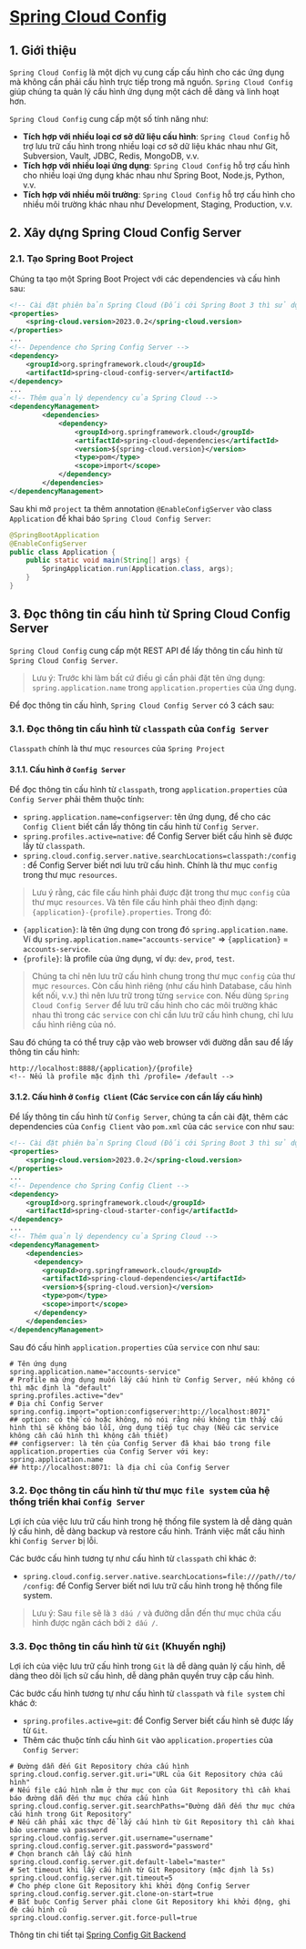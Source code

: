# [Spring Cloud Config](https://docs.spring.io/spring-cloud-config/reference/index.html)
## 1. Giới thiệu
`Spring Cloud Config` là một dịch vụ cung cấp cấu hình cho các ứng dụng mà không cần phải cấu hình trực tiếp trong mã nguồn. `Spring Cloud Config` giúp chúng ta quản lý cấu hình ứng dụng một cách dễ dàng và linh hoạt hơn.

`Spring Cloud Config` cung cấp một số tính năng như:
- **Tích hợp với nhiều loại cơ sở dữ liệu cấu hình**: `Spring Cloud Config` hỗ trợ lưu trữ cấu hình trong nhiều loại cơ sở dữ liệu khác nhau như Git, Subversion, Vault, JDBC, Redis, MongoDB, v.v.
- **Tích hợp với nhiều loại ứng dụng**: `Spring Cloud Config` hỗ trợ cấu hình cho nhiều loại ứng dụng khác nhau như Spring Boot, Node.js, Python, v.v.
- **Tích hợp với nhiều môi trường**: `Spring Cloud Config` hỗ trợ cấu hình cho nhiều môi trường khác nhau như Development, Staging, Production, v.v.

## 2. Xây dựng Spring Cloud Config Server
### 2.1. Tạo Spring Boot Project
Chúng ta tạo một Spring Boot Project với các dependencies và cấu hình sau:
```xml
<!-- Cài đặt phiên bản Spring Cloud (Đối cới Spring Boot 3 thì sử dụng bản 2022 trở lên) -->
<properties>
    <spring-cloud.version>2023.0.2</spring-cloud.version>
</properties>
...
<!-- Dependence cho Spring Config Server -->
<dependency>
    <groupId>org.springframework.cloud</groupId>
    <artifactId>spring-cloud-config-server</artifactId>
</dependency>
...
<!-- Thêm quản lý dependency của Spring Cloud -->
<dependencyManagement>
		<dependencies>
			<dependency>
				<groupId>org.springframework.cloud</groupId>
				<artifactId>spring-cloud-dependencies</artifactId>
				<version>${spring-cloud.version}</version>
				<type>pom</type>
				<scope>import</scope>
			</dependency>
		</dependencies>
</dependencyManagement>
```
Sau khi mở `project` ta thêm annotation `@EnableConfigServer` vào class `Application` để khai báo `Spring Cloud Config Server`:
```java
@SpringBootApplication
@EnableConfigServer
public class Application {
    public static void main(String[] args) {
        SpringApplication.run(Application.class, args);
    }
}
```

## 3. Đọc thông tin cấu hình từ Spring Cloud Config Server
`Spring Cloud Config` cung cấp một REST API để lấy thông tin cấu hình từ `Spring Cloud Config Server`. 

> Lưu ý: Trước khi làm bất cứ điều gì cần phải đặt tên ứng dụng: `spring.application.name` trong `application.properties` của ứng dụng.

Để đọc thông tin cấu hình, `Spring Cloud Config Server` có 3 cách sau:

### 3.1. Đọc thông tin cấu hình từ `classpath` của `Config Server`
`Classpath` chính là thư mục `resources` của `Spring Project`
#### 3.1.1. Cấu hình ở `Config Server`
Để đọc thông tin cấu hình từ `classpath`, trong `application.properties` của `Config Server` phải thêm thuộc tính:
- `spring.application.name=configserver`: tên ứng dụng, để cho các `Config Client` biết cần lấy thông tin cấu hình từ `Config Server`.
- `spring.profiles.active=native`: để Config Server biết cấu hình sẽ được lấy từ `classpath`.
- `spring.cloud.config.server.native.searchLocations=classpath:/config`: để Config Server biết nơi lưu trữ cấu hình. Chính là thư mục `config` trong thư mục `resources`.

> Lưu ý rằng, các file cấu hình phải được đặt trong thư mục `config` của thư mục `resources`. Và tên file cấu hình phải theo định dạng: `{application}-{profile}.properties`. Trong đó:
- `{application}`: là tên ứng dụng con trong đó `spring.application.name`. Ví dụ `spring.application.name="accounts-service"` => `{application}` = `accounts-service`.
- `{profile}`: là profile của ứng dụng, ví dụ: `dev`, `prod`, `test`.

> Chúng ta chỉ nên lưu trữ cấu hình chung trong thư mục `config` của thư mục `resources`. Còn cấu hình riêng (như cấu hình Database, cấu hình kết nối, v.v.) thì nên lưu trữ trong từng `service` con.
> Nếu dùng `Spring Cloud Config Server` để lưu trữ cấu hình cho các môi trường khác nhau thì trong các `service` con chỉ cần lưu trữ cấu hình chung, chỉ lưu cấu hình riêng của nó.

Sau đó chúng ta có thể truy cập vào web browser với đường dẫn sau để lấy thông tin cấu hình:
```http
http://localhost:8888/{application}/{profile}
<!-- Nếu là profile mặc định thì /profile= /default -->
```

#### 3.1.2. Cấu hình ở `Config Client` (Các `Service` con cần lấy cấu hình)
Để lấy thông tin cấu hình từ `Config Server`, chúng ta cần cài đặt, thêm các dependencies của `Config Client` vào `pom.xml` của các `service` con như sau:
```xml
<!-- Cài đặt phiên bản Spring Cloud (Đối cới Spring Boot 3 thì sử dụng bản 2022 trở lên) -->
<properties>
    <spring-cloud.version>2023.0.2</spring-cloud.version>
</properties>
...
<!-- Dependence cho Spring Config Client -->
<dependency>
    <groupId>org.springframework.cloud</groupId>
    <artifactId>spring-cloud-starter-config</artifactId>
</dependency>
...
<!-- Thêm quản lý dependency của Spring Cloud -->
<dependencyManagement>
    <dependencies>
      <dependency>
        <groupId>org.springframework.cloud</groupId>
        <artifactId>spring-cloud-dependencies</artifactId>
        <version>${spring-cloud.version}</version>
        <type>pom</type>
        <scope>import</scope>
      </dependency>
    </dependencies>
</dependencyManagement>
```

Sau đó cấu hình `application.properties` của `service` con như sau:
```properties
# Tên ứng dụng
spring.application.name="accounts-service"
# Profile mà ứng dụng muốn lấy cấu hình từ Config Server, nếu không có thì mặc định là "default"
spring.profiles.active="dev"
# Địa chỉ Config Server
spring.config.import="option:configserver:http://localhost:8071"
## option: có thể có hoặc không, nó nói rằng nếu không tìm thấy cấu hình thì sẽ không báo lỗi, ứng dụng tiếp tục chạy (Nếu các service không cần cấu hình thì không cần thiết)
## configserver: là tên của Config Server đã khai báo trong file application.properties của Config Server với key: spring.application.name
## http://localhost:8071: là địa chỉ của Config Server
```

### 3.2. Đọc thông tin cấu hình từ thư mục `file system` của hệ thống triển khai `Config Server`
Lợi ích của việc lưu trữ cấu hình trong hệ thống file system là dễ dàng quản lý cấu hình, dễ dàng backup và restore cấu hình. Tránh việc mất cấu hình khi `Config Server` bị lỗi.

Các bước cấu hình tương tự như cấu hình từ `classpath` chỉ khác ở:
- `spring.cloud.config.server.native.searchLocations=file:///path//to//config`: để Config Server biết nơi lưu trữ cấu hình trong hệ thống file system.
> Lưu ý: Sau `file` sẽ là `3 dấu /` và đường dẫn đến thư mục chứa cấu hình được ngăn cách bởi `2 dấu /`.

### 3.3. Đọc thông tin cấu hình từ `Git` (Khuyến nghị)
Lợi ích của việc lưu trữ cấu hình trong `Git` là dễ dàng quản lý cấu hình, dễ dàng theo dõi lịch sử cấu hình, dễ dàng phân quyền truy cập cấu hình.

Các bước cấu hình tương tự như cấu hình từ `classpath` và `file system` chỉ khác ở:
- `spring.profiles.active=git`: để Config Server biết cấu hình sẽ được lấy từ `Git`.
- Thêm các thuộc tính cấu hình `Git` vào `application.properties` của `Config Server`:
```properties
# Đường dẫn đến Git Repository chứa cấu hình
spring.cloud.config.server.git.uri="URL của Git Repository chứa cấu hình"
# Nếu file cấu hình nằm ở thư mục con của Git Repository thì cần khai báo đường dẫn đến thư mục chứa cấu hình
spring.cloud.config.server.git.searchPaths="Đường dẫn đến thư mục chứa cấu hình trong Git Repository"
# Nếu cần phải xác thực để lấy cấu hình từ Git Repository thì cần khai báo username và password
spring.cloud.config.server.git.username="username"
spring.cloud.config.server.git.password="password"
# Chọn branch cần lấy cấu hình
spring.cloud.config.server.git.default-label="master"
# Set timeout khi lấy cấu hình từ Git Repository (mặc định là 5s)
spring.cloud.config.server.git.timeout=5
# Cho phép clone Git Repository khi khởi động Config Server
spring.cloud.config.server.git.clone-on-start=true
# Bắt buộc Config Server phải clone Git Repository khi khởi động, ghi đè cấu hình cũ
spring.cloud.config.server.git.force-pull=true
```

Thông tin chi tiết tại [Spring Config Git Backend](https://docs.spring.io/spring-cloud-config/reference/server/environment-repository/git-backend.html)